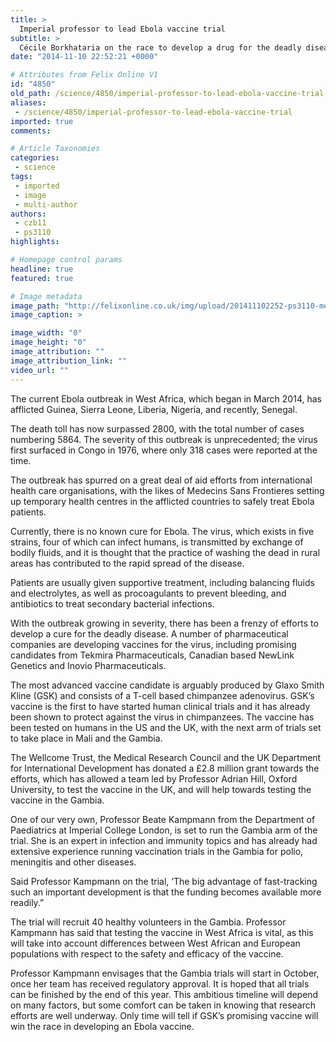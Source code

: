 ```yaml
---
title: >
  Imperial professor to lead Ebola vaccine trial
subtitle: >
  Cécile Borkhataria on the race to develop a drug for the deadly disease
date: "2014-11-10 22:52:21 +0000"

# Attributes from Felix Online V1
id: "4850"
old_path: /science/4850/imperial-professor-to-lead-ebola-vaccine-trial
aliases:
 - /science/4850/imperial-professor-to-lead-ebola-vaccine-trial
imported: true
comments:

# Article Taxonomies
categories:
 - science
tags:
 - imported
 - image
 - multi-author
authors:
 - czb11
 - ps3110
highlights:

# Homepage control params
headline: true
featured: true

# Image metadata
image_path: "http://felixonline.co.uk/img/upload/201411102252-ps3110-mediausatodayusatoday201407311406846337000-ebola-protective-gear5.jpg"
image_caption: >

image_width: "0"
image_height: "0"
image_attribution: ""
image_attribution_link: ""
video_url: ""
---
```


The current Ebola outbreak in West Africa, which began in March 2014, has afflicted Guinea, Sierra Leone, Liberia, Nigeria, and recently, Senegal.

The death toll has now surpassed 2800, with the total number of cases numbering 5864. The severity of this outbreak is unprecedented; the virus first surfaced in Congo in 1976, where only 318 cases were reported at the time.

The outbreak has spurred on a great deal of aid efforts from international health care organisations, with the likes of Medecins Sans Frontieres setting up temporary health centres in the afflicted countries to safely treat Ebola patients.

Currently, there is no known cure for Ebola. The virus, which exists in five strains, four of which can infect humans, is transmitted by exchange of bodily fluids, and it is thought that the practice of washing the dead in rural areas has contributed to the rapid spread of the disease.

Patients are usually given supportive treatment, including balancing fluids and electrolytes, as well as procoagulants to prevent bleeding, and antibiotics to treat secondary bacterial infections.

With the outbreak growing in severity, there has been a frenzy of efforts to develop a cure for the deadly disease. A number of pharmaceutical companies are developing vaccines for the virus, including promising candidates from Tekmira Pharmaceuticals, Canadian based NewLink Genetics and Inovio Pharmaceuticals.

The most advanced vaccine candidate is arguably produced by Glaxo Smith Kline (GSK) and consists of a T-cell based chimpanzee adenovirus. GSK’s vaccine is the first to have started human clinical trials and it has already been shown to protect against the virus in chimpanzees. The vaccine has been tested on humans in the US and the UK, with the next arm of trials set to take place in Mali and the Gambia.

The Wellcome Trust, the Medical Research Council and the UK Department for International Development has donated a £2.8 million grant towards the efforts, which has allowed a team led by Professor Adrian Hill, Oxford University, to test the vaccine in the UK, and will help towards testing the vaccine in the Gambia.

One of our very own, Professor Beate Kampmann from the Department of Paediatrics at Imperial College London, is set to run the Gambia arm of the trial. She is an expert in infection and immunity topics and has already had extensive experience running vaccination trials in the Gambia for polio, meningitis and other diseases.

Said Professor Kampmann on the trial, ‘The big advantage of fast-tracking such an important development is that the funding becomes available more readily.”

The trial will recruit 40 healthy volunteers in the Gambia. Professor Kampmann has said that testing the vaccine in West Africa is vital, as this will take into account differences between West African and European populations with respect to the safety and efficacy of the vaccine.

Professor Kampmann envisages that the Gambia trials will start in October, once her team has received regulatory approval. It is hoped that all trials can be finished by the end of this year. This ambitious timeline will depend on many factors, but some comfort can be taken in knowing that research efforts are well underway. Only time will tell if GSK’s promising vaccine will win the race in developing an Ebola vaccine.
